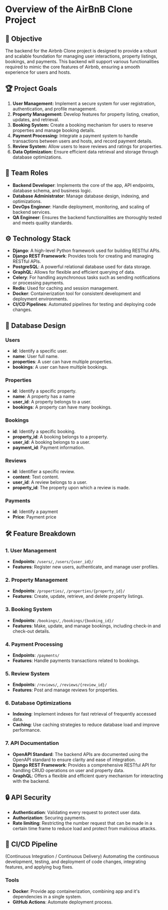# Overview of the AirBnB Clone Project

## 🚀 Objective
The backend for the Airbnb Clone project is designed to provide a robust and scalable foundation for managing user interactions, property listings, bookings, and payments. This backend will support various functionalities required to mimic the core features of Airbnb, ensuring a smooth experience for users and hosts.
## 🏆 Project Goals
1. **User Management:** Implement a secure system for user registration, authentication, and profile management.
2. **Property Management:** Develop features for property listing, creation, updates, and retrieval.
3. **Booking System:** Create a booking mechanism for users to reserve properties and manage booking details.
4. **Payment Processing:** Integrate a payment system to handle transactions between users and hosts, and record payment details.
5. **Review System:** Allow users to leave reviews and ratings for properties.
6. **Data Optimization:** Ensure efficient data retrieval and storage through database optimizations.
## 👥 Team Roles
- **Backend Developer**: Implements the core of the app, API endpoints, database schema, and business logic.
- **Database Administrator**: Manage database design, indexing, and optimizations.
- **DevOps Enginner**: Handle deployment, monitoring, and scaling of backend services.
- **QA Engineer**: Ensures the backend functionalities are thoroughly tested and meets quality standards.
## ⚙️ Technology Stack
- **Django**: A high-level Python framework used for building RESTful APIs.
- **Django REST Framework**: Provides tools for creating and managing RESTful APIs.
- **PostgreSQL**: A powerful relational database used for data storage.
- **GraphQL**: Allows for flexible and efficient querying of data.
- **Celery**: For handling asynchronous tasks such as sending notifications or processing payments.
- **Redis**: Used for caching and session management.
- **Docker**: Containerization tool for consistent development and deployment environments.
- **CI/CD Pipelines**: Automated pipelines for testing and deploying code changes.
## 🧱 Database Design
### Users
- **id**: Identify a specific user.
- **name**: User full name.
- **properties**: A user can have multiple properties.
- **bookings**: A user can have multiple bookings.
### Properties
- **id**: Identify a specific property.
- **name**: A property has a name
- **user_id**: A property belongs to a user.
- **bookings**: A property can have many bookings.
### Bookings
- **id**: Identify a specific booking.
- **property_id**: A booking belongs to a property.
- **user_id**: A booking belongs to a user.
- **payment_id**: Payment information.
### Reviews
- **id**: Identifier a specific review.
- **content**: Text content.
- **user_id**: A review belongs to a user.
- **property_id**: The property upon which a review is made.
### Payments
- **id**: Identify a payment
- **Price**: Payment price
## 🛠️ Feature Breakdown
### 1. User Management
- **Endpoints**: `/users/`, `/users/{user_id}/`
- **Features**: Register new users, authenticate, and manage user profiles.
### 2. Property Management
- **Endpoints**: `/properties/`, `/properties/{property_id}/`
- **Features**: Create, update, retrieve, and delete property listings.
### 3. Booking System
- **Endpoints**: `/bookings/`, `/bookings/{booking_id}/`
- **Features**: Make, update, and manage bookings, including check-in and check-out details.
### 4. Payment Processing
- **Endpoints**: `/payments/`
- **Features**: Handle payments transactions related to bookings.
### 5. Review System
- **Endpoints**: `/reviews/`, `/reviews/{review_id}/`
- **Features**: Post and manage reviews for properties.
### 6. Database Optimizations
- **Indexing**: Implement indexes for fast retrieval of frequently accessed data.
- **Caching**: Use caching strategies to reduce database load and improve performance.
### 7. API Documentation
- **OpenAPI Standard**: The backend APIs are documented using the OpenAPI standard to ensure clarity and ease of integration.
- **Django REST Framework**: Provides a comprehensive RESTful API for handling CRUD operations on user and property data.
- **GraphQL**: Offers a flexible and efficient query mechanism for interacting with the backend.
## 🔒 API Security
- **Authentication**: Validating every request to protect user data.
- **Authorization**: Securing payments.
- **Rate limiting**: Restricting the number request that can be made in a certain time frame to reduce load and protect from malicious attacks.
## 🔁 CI/CD Pipeline
(Continuous Integration / Continuous Delivery)
Automating the continuous development, testing, and deployment of code changes, integrating features, and applying bug fixes.
### Tools
- **Docker**: Provide app containerization, combining app and it's dependencies in a single system.
- **GitHub Actions**: Automate deployment process.
